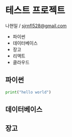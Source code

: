 # 테스트 프로젝트

나현일 / sjrnfl528@gmail.com

+ 파이썬
+ 데이터베이스
+ 장고
+ 리액트
+ 클라우드

## 파이썬

```python
print("hello world")
```

## 데이터베이스

## 장고